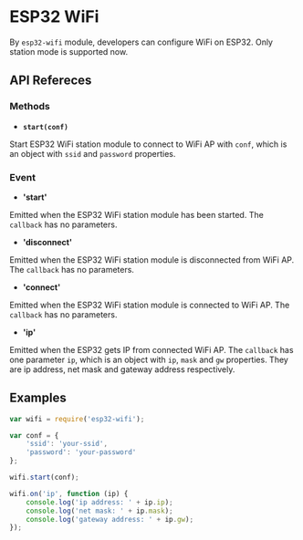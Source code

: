 # ESP32 WiFi

By `esp32-wifi` module, developers can configure WiFi on ESP32. Only station mode is supported now.

## API Refereces

### Methods

- **`start(conf)`**

Start ESP32 WiFi station module to connect to WiFi AP with `conf`, which is an object with `ssid` and `password` properties.

### Event

- **'start'**

Emitted when the ESP32 WiFi station module has been started. The `callback` has no parameters.

- **'disconnect'**

Emitted when the ESP32 WiFi station module is disconnected from WiFi AP. The `callback` has no parameters.

- **'connect'**

Emitted when the ESP32 WiFi station module is connected to WiFi AP. The `callback` has no parameters.

- **'ip'**

Emitted when the ESP32 gets IP from connected WiFi AP. The `callback` has one parameter `ip`, which is an object with `ip`, `mask` and `gw` properties. They are ip address, net mask and gateway address respectively.

## Examples

```javascript
var wifi = require('esp32-wifi');

var conf = {
    'ssid': 'your-ssid',
    'password': 'your-password'
};

wifi.start(conf);

wifi.on('ip', function (ip) {
    console.log('ip address: ' + ip.ip);
    console.log('net mask: ' + ip.mask);
    console.log('gateway address: ' + ip.gw);
});
```

